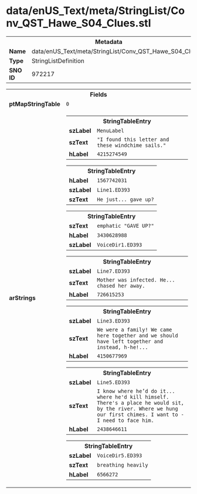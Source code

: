 <h1>data/enUS_Text/meta/StringList/Conv_QST_Hawe_S04_Clues.stl</h1><table><tr><th colspan="100%">Metadata</th></tr><tr><td><b>Name</b></td><td>data/enUS_Text/meta/StringList/Conv_QST_Hawe_S04_Clues.stl</td></tr><tr><td><b>Type</b></td><td>StringListDefinition</td></tr><tr><td><b>SNO ID</b></td><td>972217</td></tr></table>

<table><tr><th colspan="100%">Fields</th></tr><tr><td><b>ptMapStringTable</b></td><td><code>0</code></td></tr><tr><td><b>arStrings</b></td><td><table><tr><th colspan="100%">StringTableEntry</th></tr><tr><td><b>szLabel</b></td><td><code>MenuLabel</code></td></tr><tr><td><b>szText</b></td><td><code>"I found this letter and these windchime sails."</code></td></tr><tr><td><b>hLabel</b></td><td><code>4215274549</code></td></tr></table>


<table><tr><th colspan="100%">StringTableEntry</th></tr><tr><td><b>hLabel</b></td><td><code>1567742031</code></td></tr><tr><td><b>szLabel</b></td><td><code>Line1.ED393</code></td></tr><tr><td><b>szText</b></td><td><code>He just... gave up?</code></td></tr></table>


<table><tr><th colspan="100%">StringTableEntry</th></tr><tr><td><b>szText</b></td><td><code>emphatic "GAVE UP?"</code></td></tr><tr><td><b>hLabel</b></td><td><code>3430628988</code></td></tr><tr><td><b>szLabel</b></td><td><code>VoiceDir1.ED393</code></td></tr></table>


<table><tr><th colspan="100%">StringTableEntry</th></tr><tr><td><b>szLabel</b></td><td><code>Line7.ED393</code></td></tr><tr><td><b>szText</b></td><td><code>Mother was infected. He... chased her away.</code></td></tr><tr><td><b>hLabel</b></td><td><code>726615253</code></td></tr></table>


<table><tr><th colspan="100%">StringTableEntry</th></tr><tr><td><b>szLabel</b></td><td><code>Line3.ED393</code></td></tr><tr><td><b>szText</b></td><td><code>We were a family! We came here together and we should have left together and instead, h-he!...</code></td></tr><tr><td><b>hLabel</b></td><td><code>4150677969</code></td></tr></table>


<table><tr><th colspan="100%">StringTableEntry</th></tr><tr><td><b>szLabel</b></td><td><code>Line5.ED393</code></td></tr><tr><td><b>szText</b></td><td><code>I know where he’d do it... where he'd kill himself. There's a place he would sit, by the river. Where we hung our first chimes. I want to - I need to face him.</code></td></tr><tr><td><b>hLabel</b></td><td><code>2438646611</code></td></tr></table>


<table><tr><th colspan="100%">StringTableEntry</th></tr><tr><td><b>szLabel</b></td><td><code>VoiceDir5.ED393</code></td></tr><tr><td><b>szText</b></td><td><code>breathing heavily</code></td></tr><tr><td><b>hLabel</b></td><td><code>6566272</code></td></tr></table>


</td></tr></table>

